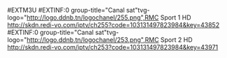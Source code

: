 
#EXTM3U
#EXTINF:0 group-title="Canal sat"tvg-logo="http://logo.ddnb.tn/logochanel/255.png",RMC Sport 1 HD
http://skdn.redi-vo.com/iptv/ch255?code=103131497823984&key=43852
#EXTINF:0 group-title="Canal sat"tvg-logo="http://logo.ddnb.tn/logochanel/253.png",RMC Sport 2 HD
http://skdn.redi-vo.com/iptv/ch253?code=103131497823984&key=43971
